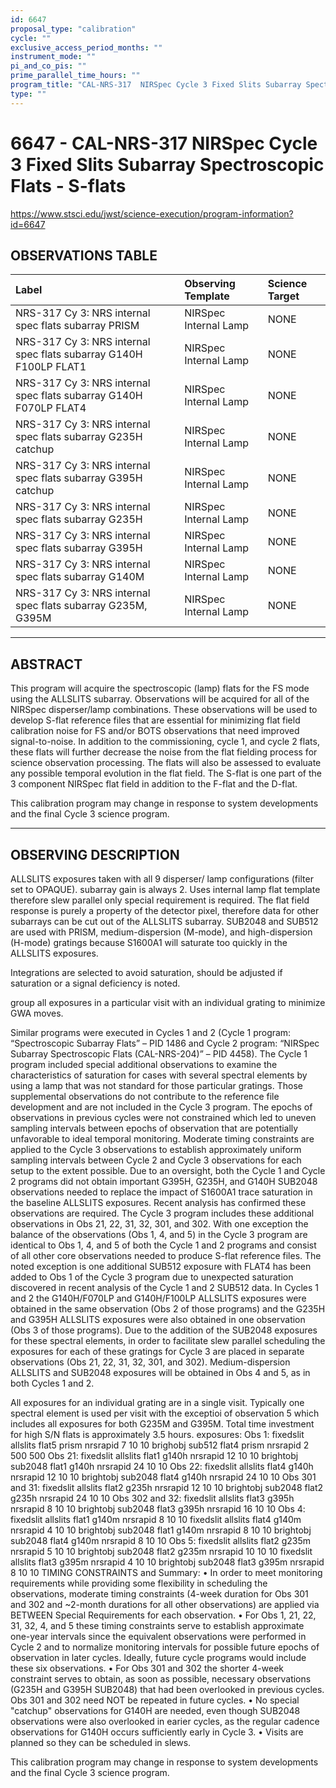 ```yaml
---
id: 6647
proposal_type: "calibration"
cycle: ""
exclusive_access_period_months: ""
instrument_mode: ""
pi_and_co_pis: ""
prime_parallel_time_hours: ""
program_title: "CAL-NRS-317  NIRSpec Cycle 3 Fixed Slits Subarray Spectroscopic Flats - S-flats"
type: ""
---
```

# 6647 - CAL-NRS-317  NIRSpec Cycle 3 Fixed Slits Subarray Spectroscopic Flats - S-flats
https://www.stsci.edu/jwst/science-execution/program-information?id=6647
## OBSERVATIONS TABLE
| Label                                                             | Observing Template          | Science Target |
| :---------------------------------------------------------------- | :-------------------------- | :------------- |
| NRS-317 Cy 3: NRS internal spec flats subarray PRISM            | NIRSpec Internal Lamp | NONE           |
| NRS-317 Cy 3: NRS internal spec flats subarray G140H F100LP FLAT1 | NIRSpec Internal Lamp | NONE           |
| NRS-317 Cy 3: NRS internal spec flats subarray G140H F070LP FLAT4 | NIRSpec Internal Lamp | NONE           |
| NRS-317 Cy 3: NRS internal spec flats subarray G235H catchup      | NIRSpec Internal Lamp | NONE           |
| NRS-317 Cy 3: NRS internal spec flats subarray G395H catchup      | NIRSpec Internal Lamp | NONE           |
| NRS-317 Cy 3: NRS internal spec flats subarray G235H              | NIRSpec Internal Lamp | NONE           |
| NRS-317 Cy 3: NRS internal spec flats subarray G395H              | NIRSpec Internal Lamp | NONE           |
| NRS-317 Cy 3: NRS internal spec flats subarray G140M              | NIRSpec Internal Lamp | NONE           |
| NRS-317 Cy 3: NRS internal spec flats subarray G235M, G395M       | NIRSpec Internal Lamp | NONE           |

---

## ABSTRACT

This program will acquire the spectroscopic (lamp) flats for the FS mode using the ALLSLITS subarray. Observations will be acquired for all of the NIRSpec disperser/lamp combinations. These observations will be used to develop S-flat reference files that are essential for minimizing flat field calibration noise for FS and/or BOTS observations that need improved signal-to-noise. In addition to the commissioning, cycle 1, and cycle 2 flats, these flats will further decrease the noise from the flat fielding process for science observation processing. The flats will also be assessed to evaluate any possible temporal evolution in the flat field. The S-flat is one part of the 3 component NIRSpec flat field in addition to the F-flat and the D-flat.

This calibration program may change in response to system developments and the final Cycle 3 science program.

---

## OBSERVING DESCRIPTION

ALLSLITS exposures taken with all 9 disperser/ lamp configurations (filter set to OPAQUE).
subarray gain is always 2.
Uses internal lamp flat template therefore slew parallel only special requirement is required.
The flat field response is purely a property of the detector pixel, therefore data for other subarrays can be cut out of the ALLSLITS subarray.
SUB2048 and SUB512 are used with PRISM, medium-dispersion (M-mode), and high-dispersion (H-mode) gratings because S1600A1 will saturate too quickly in the ALLSLITS exposures.

Integrations are selected to avoid saturation, should be adjusted if saturation or a signal deficiency is noted.

group all exposures in a particular visit with an individual grating to minimize GWA moves.

Similar programs were executed in Cycles 1 and 2 (Cycle 1 program: “Spectroscopic Subarray Flats” – PID 1486 and Cycle 2 program: “NIRSpec Subarray Spectroscopic Flats (CAL-NRS-204)” – PID 4458). The Cycle 1 program included special additional observations to examine the characteristics of saturation for cases with several spectral elements by using a lamp that was not standard for those particular gratings. Those supplemental observations do not contribute to the reference file development and are not included in the Cycle 3 program. The epochs of observations in previous cycles were not constrained which led to uneven sampling intervals between epochs of observation that are potentially unfavorable to ideal temporal monitoring. Moderate timing constraints are applied to the Cycle 3 observations to establish approximately uniform sampling intervals between Cycle 2 and Cycle 3 observations for each setup to the extent possible. Due to an oversight, both the Cycle 1 and Cycle 2 programs did not obtain important G395H, G235H, and G140H SUB2048 observations needed to replace the impact of S1600A1 trace saturation in the baseline ALLSLITS exposures. Recent analysis has confirmed these observations are required. The Cycle 3 program includes these additional observations in Obs 21, 22, 31, 32, 301, and 302. With one exception the balance of the observations (Obs 1, 4, and 5) in the Cycle 3 program are identical to Obs 1, 4, and 5 of both the Cycle 1 and 2 programs and consist of all other core observations needed to produce S-flat reference files. The noted exception is one additional SUB512 exposure with FLAT4 has been added to Obs 1 of the Cycle 3 program due to unexpected saturation discovered in recent analysis of the Cycle 1 and 2 SUB512 data. In Cycles 1 and 2 the G140H/F070LP and G140H/F100LP ALLSLITS exposures were obtained in the same observation (Obs 2 of those programs) and the G235H and G395H ALLSLITS exposures were also obtained in one observation (Obs 3 of those programs). Due to the addition of the SUB2048 exposures for these spectral elements, in order to facilitate slew parallel scheduling the exposures for each of these gratings for Cycle 3 are placed in separate observations (Obs 21, 22, 31, 32, 301, and 302). Medium-dispersion ALLSLITS and SUB2048 exposures will be obtained in Obs 4 and 5, as in both Cycles 1 and 2.

All exposures for an individual grating are in a single visit. Typically one spectral element is used per visit with the exceptioi of observation 5 which includes all exposures for both G235M and G395M. Total time investment for high S/N flats is approximately 3.5 hours.
exposures:
Obs 1:
fixedslit allslits flat5 prism nrsrapid 7 10 10
brighobj sub512 flat4 prism nrsrapid 2 500 500
Obs 21:
fixedslit allslits flat1 g140h nrsrapid 12 10 10
brightobj sub2048 flat1 g140h nrsrapid 24 10 10
Obs 22:
fixedslit allslits flat4 g140h nrsrapid 12 10 10
brightobj sub2048 flat4 g140h nrsrapid 24 10 10
Obs 301 and 31:
fixedslit allslits flat2 g235h nrsrapid 12 10 10
brightobj sub2048 flat2 g235h nrsrapid 24 10 10
Obs 302 and 32:
fixedslit allslits flat3 g395h nrsrapid 8 10 10
brightobj sub2048 flat3 g395h nrsrapid 16 10 10
Obs 4:
fixedslit allslits flat1 g140m nrsrapid 8 10 10
fixedslit allslits flat4 g140m nrsrapid 4 10 10
brightobj sub2048 flat1 g140m nrsrapid 8 10 10
brightobj sub2048 flat4 g140m nrsrapid 8 10 10
Obs 5:
fixedslit allslits flat2 g235m nrsrapid 5 10 10
brightobj sub2048 flat2 g235m nrsrapid 10 10 10
fixedslit allslits flat3 g395m nrsrapid 4 10 10
brightobj sub2048 flat3 g395m nrsrapid 8 10 10
TIMING CONSTRAINTS and Summary:
• In order to meet monitoring requirements while providing some flexibility in scheduling the observations, moderate timing constraints (4-week duration for Obs 301 and 302 and ~2-month durations for all other observations) are applied via BETWEEN Special Requirements for each observation.
• For Obs 1, 21, 22, 31, 32, 4, and 5 these timing constraints serve to establish approximate one-year intervals since the equivalent observations were performed in Cycle 2 and to normalize monitoring intervals for possible future epochs of observation in later cycles. Ideally, future cycle programs would include these six observations.
• For Obs 301 and 302 the shorter 4-week constraint serves to obtain, as soon as possible, necessary observations (G235H and G395H SUB2048) that had been overlooked in previous cycles. Obs 301 and 302 need NOT be repeated in future cycles.
• No special "catchup" observations for G140H are needed, even though SUB2048 observations were also overlooked in earier cycles, as the regular cadence observations for G140H occurs sufficiently early in Cycle 3.
• Visits are planned so they can be scheduled in slews.

This calibration program may change in response to system developments and the final Cycle 3 science program.